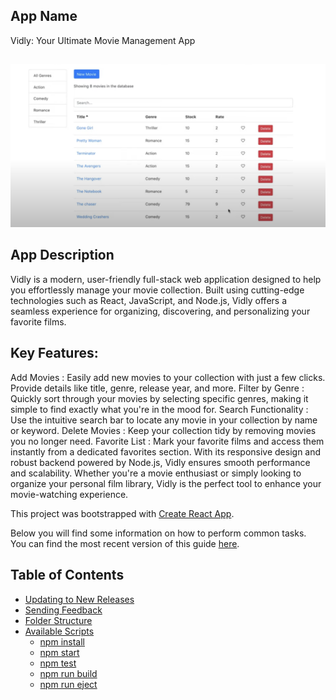 ## App Name
Vidly: Your Ultimate Movie Management App

##
<img src="./src/vidly.png" width="600">

## App Description
Vidly is a modern, user-friendly full-stack web application designed to help you effortlessly manage your movie collection. Built using cutting-edge technologies such as React, JavaScript, and Node.js, Vidly offers a seamless experience for organizing, discovering, and personalizing your favorite films.

##  Key Features:
Add Movies : Easily add new movies to your collection with just a few clicks. Provide details like title, genre, release year, and more.
Filter by Genre : Quickly sort through your movies by selecting specific genres, making it simple to find exactly what you're in the mood for.
Search Functionality : Use the intuitive search bar to locate any movie in your collection by name or keyword.
Delete Movies : Keep your collection tidy by removing movies you no longer need.
Favorite List : Mark your favorite films and access them instantly from a dedicated favorites section.
With its responsive design and robust backend powered by Node.js, Vidly ensures smooth performance and scalability. Whether you're a movie enthusiast or simply looking to organize your personal film library, Vidly is the perfect tool to enhance your movie-watching experience.



This project was bootstrapped with [Create React App](https://github.com/facebookincubator/create-react-app).

Below you will find some information on how to perform common tasks.<br>
You can find the most recent version of this guide [here](https://github.com/facebookincubator/create-react-app/blob/master/packages/react-scripts/template/README.md).

## Table of Contents

- [Updating to New Releases](#updating-to-new-releases)
- [Sending Feedback](#sending-feedback)
- [Folder Structure](#folder-structure)
- [Available Scripts](#available-scripts)
  - [npm install](#npm-install)
  - [npm start](#npm-start)
  - [npm test](#npm-test)
  - [npm run build](#npm-run-build)
  - [npm run eject](#npm-run-eject)
